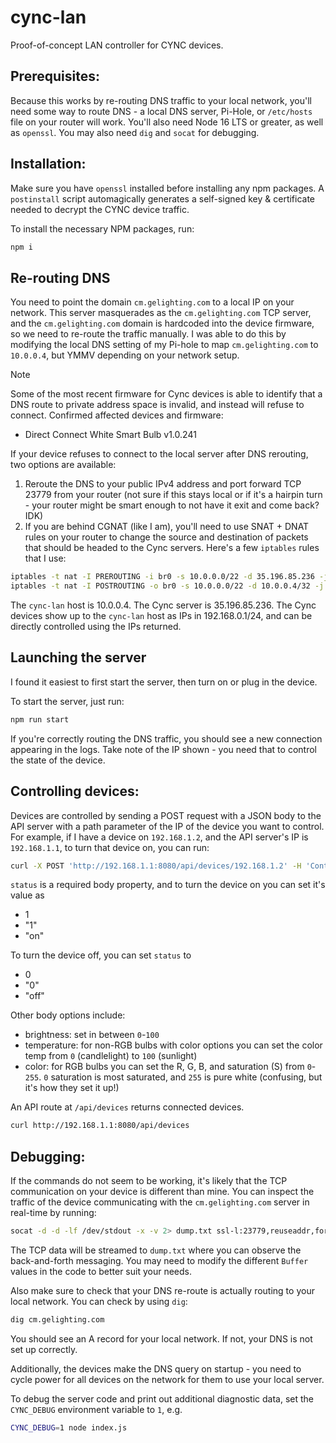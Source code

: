 # cync-lan

Proof-of-concept LAN controller for CYNC devices.

## Prerequisites:

Because this works by re-routing DNS traffic to your local network, you'll need some way to route DNS - a local DNS server, Pi-Hole, or `/etc/hosts` file on your router will work. You'll also need Node 16 LTS or greater, as well as `openssl`. You may also need `dig` and `socat` for debugging.

## Installation:

Make sure you have `openssl` installed before installing any npm packages. A `postinstall` script automagically generates a self-signed key & certificate needed to decrypt the CYNC device traffic.

To install the necessary NPM packages, run:

```sh
npm i
```

## Re-routing DNS

You need to point the domain `cm.gelighting.com` to a local IP on your network. This server masquerades as the `cm.gelighting.com` TCP server, and the `cm.gelighting.com` domain is hardcoded into the device firmware, so we need to re-route the traffic manually. I was able to do this by modifying the local DNS setting of my Pi-hole to map `cm.gelighting.com` to `10.0.0.4`, but YMMV depending on your network setup.

> [!NOTE]  
> Some of the most recent firmware for Cync devices is able to identify that a DNS route to private address space is invalid, and instead will refuse to connect. Confirmed affected devices and firmware:
> - Direct Connect White Smart Bulb v1.0.241
> 
> If your device refuses to connect to the local server after DNS rerouting, two options are available:
> 1. Reroute the DNS to your public IPv4 address and port forward TCP 23779 from your router (not sure if this stays local or if it's a hairpin turn - your router might be smart enough to not have it exit and come back? IDK)
> 2. If you are behind CGNAT (like I am), you'll need to use SNAT + DNAT rules on your router to change the source and destination of packets that should be headed to the Cync servers. Here's a few `iptables` rules that I use:
> ```sh
> iptables -t nat -I PREROUTING -i br0 -s 10.0.0.0/22 -d 35.196.85.236 -j DNAT --to-destination 10.0.0.4
> iptables -t nat -I POSTROUTING -o br0 -s 10.0.0.0/22 -d 10.0.0.4/32 -j SNAT --to-source 192.168.0.1-192.168.0.254
> ```
> The `cync-lan` host is 10.0.0.4. The Cync server is 35.196.85.236. The Cync devices show up to the `cync-lan` host as IPs in 192.168.0.1/24, and can be directly controlled using the IPs returned.

## Launching the server

I found it easiest to first start the server, then turn on or plug in the device. 

To start the server, just run:

```sh
npm run start
```

If you're correctly routing the DNS traffic, you should see a new connection appearing in the logs. Take note of the IP shown - you need that to control the state of the device.

## Controlling devices:

Devices are controlled by sending a POST request with a JSON body to the API server with a path parameter of the IP of the device you want to control. For example, if I have a device on `192.168.1.2`, and the API server's IP is `192.168.1.1`, to turn that device on, you can run:

```sh
curl -X POST 'http://192.168.1.1:8080/api/devices/192.168.1.2' -H 'Content-Type: application/json' -d '{"status":1}'
```

`status` is a required body property, and to turn the device on you can set it's value as

- 1
- "1"
- "on"

To turn the device off, you can set `status` to 

- 0
- "0"
- "off"

Other body options include:

- brightness: set in between `0`-`100`
- temperature: for non-RGB bulbs with color options you can set the color temp from `0` (candlelight) to `100` (sunlight)
- color: for RGB bulbs you can set the R, G, B, and saturation (S) from `0`-`255`. `0` saturation is most saturated, and `255` is pure white (confusing, but it's how they set it up!)

An API route at `/api/devices` returns connected devices.

```sh
curl http://192.168.1.1:8080/api/devices
```

## Debugging:

If the commands do not seem to be working, it's likely that the TCP communication on your device is different than mine. You can inspect the traffic of the device communicating with the `cm.gelighting.com` server in real-time by running:

```sh
socat -d -d -lf /dev/stdout -x -v 2> dump.txt ssl-l:23779,reuseaddr,fork,cert=certs/server.pem,verify=0 openssl:35.196.85.236:23779,verify=0
```

The TCP data will be streamed to `dump.txt` where you can observe the back-and-forth messaging. You may need to modify the different `Buffer` values in the code to better suit your needs.

Also make sure to check that your DNS re-route is actually routing to your local network. You can check by using `dig`:

```sh
dig cm.gelighting.com
```

You should see an A record for your local network. If not, your DNS is not set up correctly.

Additionally, the devices make the DNS query on startup - you need to cycle power for all devices on the network for them to use your local server.

To debug the server code and print out additional diagnostic data, set the `CYNC_DEBUG` environment variable to `1`, e.g.

```sh
CYNC_DEBUG=1 node index.js
```